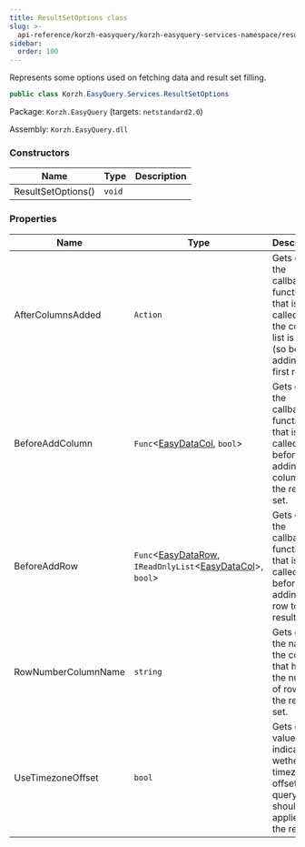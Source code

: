 ```yaml
---
title: ResultSetOptions class
slug: >-
  api-reference/korzh-easyquery/korzh-easyquery-services-namespace/resultsetoptions-class
sidebar:
  order: 100
---
```


Represents some options used on fetching data and result set filling.
```csharp
public class Korzh.EasyQuery.Services.ResultSetOptions

```
Package: `Korzh.EasyQuery` (targets: `netstandard2.0`)

Assembly: `Korzh.EasyQuery.dll`

### Constructors

| Name | Type | Description | 
| --- | --- | --- | 
| ResultSetOptions() | `void` |  | 


### Properties

| Name | Type | Description | 
| --- | --- | --- | 
| AfterColumnsAdded | `Action` | Gets or sets the callback function that is called after the column list is filled (so befor adding the first row) | 
| BeforeAddColumn | `Func`&lt;[EasyDataCol](///////////////easyquery/docs/api-reference/easydata-core/easydata-namespace/easydatacol-class), `bool`&gt; | Gets or sets the callback function that is called before adding a column to the result set. | 
| BeforeAddRow | `Func`&lt;[EasyDataRow](///////////////easyquery/docs/api-reference/easydata-core/easydata-namespace/easydatarow-class), `IReadOnlyList`&lt;[EasyDataCol](///////////////easyquery/docs/api-reference/easydata-core/easydata-namespace/easydatacol-class)&gt;, `bool`&gt; | Gets or sets the callback function that is called before adding a row to the result set. | 
| RowNumberColumnName | `string` | Gets or sets the name of the column that holds the number of rows in the result set. | 
| UseTimezoneOffset | `bool` | Gets or sets value indicating wether timezone offset from query  should be applied to the result |
